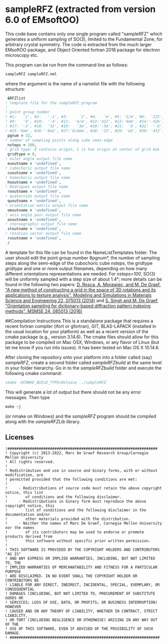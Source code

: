 # sampleRFZ (extracted from version 6.0 of EMsoftOO)

This code base contains only one single program called "sampleRFZ" which generates a uniform sampling of SO(3), limited to the Fundamental Zone, for arbitrary crystal symmetry. The code is extracted from the much larger EMsoftOO package, and Object Oriented fortran 2018 package for electron microscopy etc.

This program can be run from the command line as follows:
```fortran
sampleRFZ sampleRFZ.nml
```
where the argument is the name of a namelist file with the following structure:
```fortran
 &RFZlist
! template file for the sampleRFZ program
!
! point group number
! #1:   '1', #2:   '-1', #3:     '2', #4:   'm', #5: '2/m', #6:  '222', #7:   'mm2', #8:  'mmm'
! #9:   '4', #10:  '-4', #11:  '4/m', #12:'422', #13:'4mm', #14:'-42m', #15:'4/mmm', #16:   '3'
! #17: '-3', #18:  '32', #19:   '3m', #20:'-3m', #21:  '6', #22:  '-6', #23:  '6/m', #24: '622'
! #25:'6mm', #26:'-6m2', #27:'6/mmm', #28: '23', #29: 'm3', #30: '432', #31: '-43m', #32:'m-3m'
 pgnum = 32,
! number of sampling points along cube semi-edge
 nsteps = 100,
! grid type: 0 contains origin, 1 is has origin at center of grid box
 gridtype = 0,
! euler angle output file name
 euoutname = 'undefined',
! cubochoric output file name
 cuoutname = 'undefined',
! homochoric output file name
 hooutname = 'undefined',
! Rodrigues output file name
 rooutname = 'undefined',
! quaternion output file name
 quoutname = 'undefined',
! orientation matrix output file name
 omoutname = 'undefined',
! axis angle pair output file name
 axoutname = 'undefined',
! stereographic output file name
 stoutname = 'undefined',
! rotation vector output file name
 rvoutname = 'undefined',
 /
```
A template for this file can be found in the NameListTemplates folder.  The user should edit the point group number 8pgnum*, the number of sampling steps along the semi-edge of the cubochoric cube *nsteps*, the gridtype *gridtype* and one or more output filenames, depending on how many different orientations representations are needed.  For *nsteps=100*, SO(3) will be uniformly sampled with a step size of about 1.4°; more details can be found in the following two papers: [D. Rosca, A. Morawiec, and M. De Graef. "A new method of constructing a grid in the space of 3D rotations and its applications to texture analysis". Modeling and Simulations in Materials Science and Engineering 22, 075013 (2014)](https://doi.org/10.1088/0965-0393/22/7/075013) and [S. Singh and M. De Graef, "Orientation sampling for dictionary-based diffraction pattern indexing methods". MSMSE 24, 085013 (2016)](https://doi.org/10.1088/0965-0393/24/8/085013)

##Compilation Instructions
This is a standalone package that requires a recent fortran compiler (ifort or gfortran), GIT, BLAS-LAPACK (installed in the usual location for your platform) as well as a recent version of the cmake package (e.g., version 3.14.6).  The cmake files should allow for this package to be compiled on Mac OSX, Windows, or any flavor of Linux (but let me know if you run into issues).  It has been tested on Mac OS X 10.14.6.  

After cloning the repository onto your platform into a folder called (say) *sampleRFZ*, create a second folder called *sampleRFZbuild* at the same level in your folder hierarchy. Go in to the *sampleRFZbuild* folder and execute the following cmake command:
```fortran
cmake -DCMAKE_BUILD_TYPE=Release ../sampleRFZ
```
This will generate a lot of output but there should not be any error messages.  Then type
```fortran
make -j
```
(or nmake on Windows) and the *sampleRFZ* program should be compiled along with the *sampleRFZLib* library.



## Licenses ##

	!###################################################################
	! Copyright (c) 2013-2022, Marc De Graef Research Group/Carnegie Mellon University
	! All rights reserved.
	!
	! Redistribution and use in source and binary forms, with or without modification, are 
	! permitted provided that the following conditions are met:
	!
	!     - Redistributions of source code must retain the above copyright notice, this list 
	!        of conditions and the following disclaimer.
	!     - Redistributions in binary form must reproduce the above copyright notice, this 
	!        list of conditions and the following disclaimer in the documentation and/or 
	!        other materials provided with the distribution.
	!     - Neither the names of Marc De Graef, Carnegie Mellon University nor the names 
	!        of its contributors may be used to endorse or promote products derived from 
	!        this software without specific prior written permission.
	!
	! THIS SOFTWARE IS PROVIDED BY THE COPYRIGHT HOLDERS AND CONTRIBUTORS "AS IS" 
	! AND ANY EXPRESS OR IMPLIED WARRANTIES, INCLUDING, BUT NOT LIMITED TO, THE 
	! IMPLIED WARRANTIES OF MERCHANTABILITY AND FITNESS FOR A PARTICULAR PURPOSE 
	! ARE DISCLAIMED. IN NO EVENT SHALL THE COPYRIGHT HOLDER OR CONTRIBUTORS BE 
	! LIABLE FOR ANY DIRECT, INDIRECT, INCIDENTAL, SPECIAL, EXEMPLARY, OR CONSEQUENTIAL 
	! DAMAGES (INCLUDING, BUT NOT LIMITED TO, PROCUREMENT OF SUBSTITUTE GOODS OR 
	! SERVICES; LOSS OF USE, DATA, OR PROFITS; OR BUSINESS INTERRUPTION) HOWEVER 
	! CAUSED AND ON ANY THEORY OF LIABILITY, WHETHER IN CONTRACT, STRICT LIABILITY, 
	! OR TORT (INCLUDING NEGLIGENCE OR OTHERWISE) ARISING IN ANY WAY OUT OF THE 
	! USE OF THIS SOFTWARE, EVEN IF ADVISED OF THE POSSIBILITY OF SUCH DAMAGE.
	! ###################################################################

